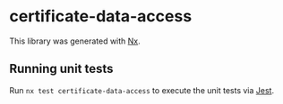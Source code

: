 # certificate-data-access

This library was generated with [Nx](https://nx.dev).

## Running unit tests

Run `nx test certificate-data-access` to execute the unit tests via [Jest](https://jestjs.io).

